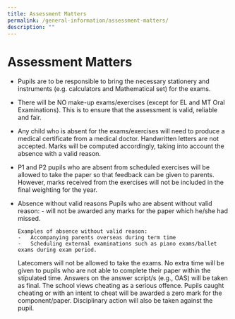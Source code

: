 ```yaml
---
title: Assessment Matters
permalink: /general-information/assessment-matters/
description: ""
---
```


# Assessment Matters

- Pupils are to be responsible to bring the necessary stationery and instruments (e.g. calculators and Mathematical set) for the exams.
- There will be NO make-up exams/exercises (except for EL and MT Oral Examinations). This is to ensure that the assessment is valid, reliable and fair.
- Any child who is absent for the exams/exercises will need to produce a medical certificate from a medical doctor. Handwritten letters are not accepted. Marks will be computed accordingly, taking into account the absence with a valid reason.
- P1 and P2 pupils who are absent from scheduled exercises will be allowed to take the paper so that feedback can be given to parents. However, marks received from the exercises will not be included in the final weighting for the year.
- Absence without valid reasons
      Pupils who are absent without valid reason:
      -   will not be awarded any marks for the paper which he/she had missed.

      Examples of absence without valid reason:
      -   Accompanying parents overseas during term time
      -   Scheduling external examinations such as piano exams/ballet exams during exam period.
  Latecomers will not be allowed to take the exams.
  No extra time will be given to pupils who are not able to complete their paper within the stipulated time. Answers on the answer script/s (e.g., OAS) will be taken as final.
  The school views cheating as a serious offence. Pupils caught cheating or with an intent to cheat will be awarded a zero mark for the component/paper. Disciplinary action will also be taken against the pupil.
